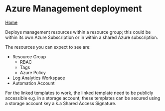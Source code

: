 # Azure Management deployment

[Home](../readme.md)

Deploys management resources within a resource group; this could be within its own Azure Subscription or in within a shared Azure subscription.

The resources you can expect to see are:

* Resource Group
  * RBAC
  * Tags
  * Azure Policy
* Log Analytics Workspace
* Automation Account

For the linked templates to work, the linked template need to be publicly accessible e.g. in a storage account; these templates can be secured using a storage account key a.k.a Shared Access Signature.
